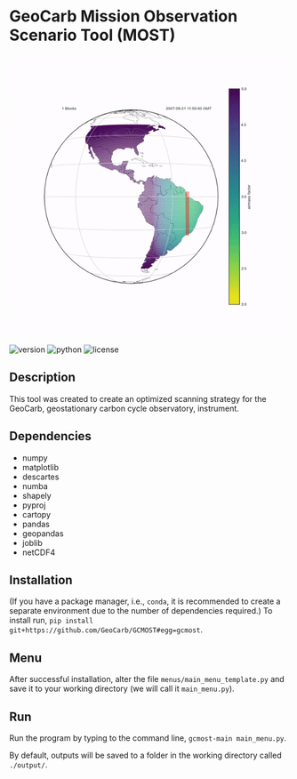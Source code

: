 # GeoCarb Mission Observation Scenario Tool (MOST)

![scangif](https://github.com/GeoCarb/GCMOST/blob/master/images/sample_scan.gif)

![version](https://img.shields.io/badge/version-1.0-blue)
![python](https://img.shields.io/badge/python-%3E%3D3.7-critical)
![license](https://img.shields.io/badge/license-MIT-yellow)

## Description
This tool was created to create an optimized scanning strategy for the GeoCarb, geostationary carbon cycle observatory, instrument.

## Dependencies
* numpy
* matplotlib
* descartes
* numba
* shapely
* pyproj
* cartopy
* pandas
* geopandas
* joblib
* netCDF4

## Installation
(If you have a package manager, i.e., `conda`, it is recommended to create a separate environment due to the number of dependencies required.) To install run,
`pip install git+https://github.com/GeoCarb/GCMOST#egg=gcmost`.

## Menu
After successful installation, alter the file `menus/main_menu_template.py` and save it to your working directory (we will call it `main_menu.py`).

## Run
Run the program by typing to the command line,
`gcmost-main main_menu.py`.

By default, outputs will be saved to a folder in the working directory called `./output/`.